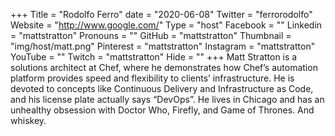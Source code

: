 +++
Title = "Rodolfo Ferro"
date = "2020-06-08"
Twitter = "ferrorodolfo"
Website = "http://www.google.com/"
Type = "host"
Facebook = ""
Linkedin = "mattstratton"
Pronouns = ""
GitHub = "mattstratton"
Thumbnail = "img/host/matt.png"
Pinterest = "mattstratton"
Instagram = "mattstratton"
YouTube = ""
Twitch = "mattstratton"
Hide = ""
+++
Matt Stratton is a solutions architect at Chef, where he demonstrates how Chef’s automation platform provides speed and flexibility to clients’ infrastructure. He is devoted to concepts like Continuous Delivery and Infrastructure as Code, and his license plate actually says “DevOps”. He lives in Chicago and has an unhealthy obsession with Doctor Who, Firefly, and Game of Thrones. And whiskey.
